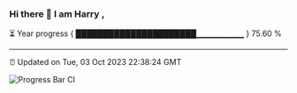 ### Hi there 👋 I am Harry , 

⏳ Year progress { ██████████████████████▁▁▁▁▁▁▁▁ } 75.60 %

---

⏰ Updated on Tue, 03 Oct 2023 22:38:24 GMT

![Progress Bar CI](https://github.com/duykhang68/duykhang68/workflows/Progress%20Bar%20CI/badge.svg)
